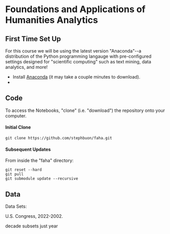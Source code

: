 # Foundations and Applications of Humanities Analytics


## First Time Set Up
For this course we will be using the latest version "Anaconda"--a distribution of the Python programming langauge with pre-configured settings designed for "scientific computing" such as text mining, data analytics, and more! 

- Install [Anaconda](https://www.anaconda.com/products/distribution#macos) (it may take a couple minutes to download).
- 

## Code
To access the Notebooks, "clone" (i.e. "download") the repository onto your computer. 

#### Initial Clone

```
git clone https://github.com/stephbuon/faha.git
```

#### Subsequent Updates

From inside the "faha" directory:

```
git reset --hard
git pull
git submodule update --recursive 
```

## Data 

Data Sets: 

U.S. Congress, 2022-2002.

decade subsets 
just year 




